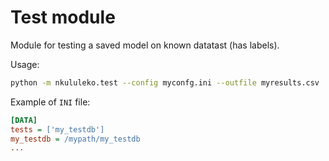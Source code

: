 # Test module

Module for testing a saved model on known datatast (has labels).  

Usage:  

```bash
python -m nkululeko.test --config myconfg.ini --outfile myresults.csv
```

Example of `INI` file:  

```ini
[DATA]
tests = ['my_testdb']
my_testdb = /mypath/my_testdb
...
```
